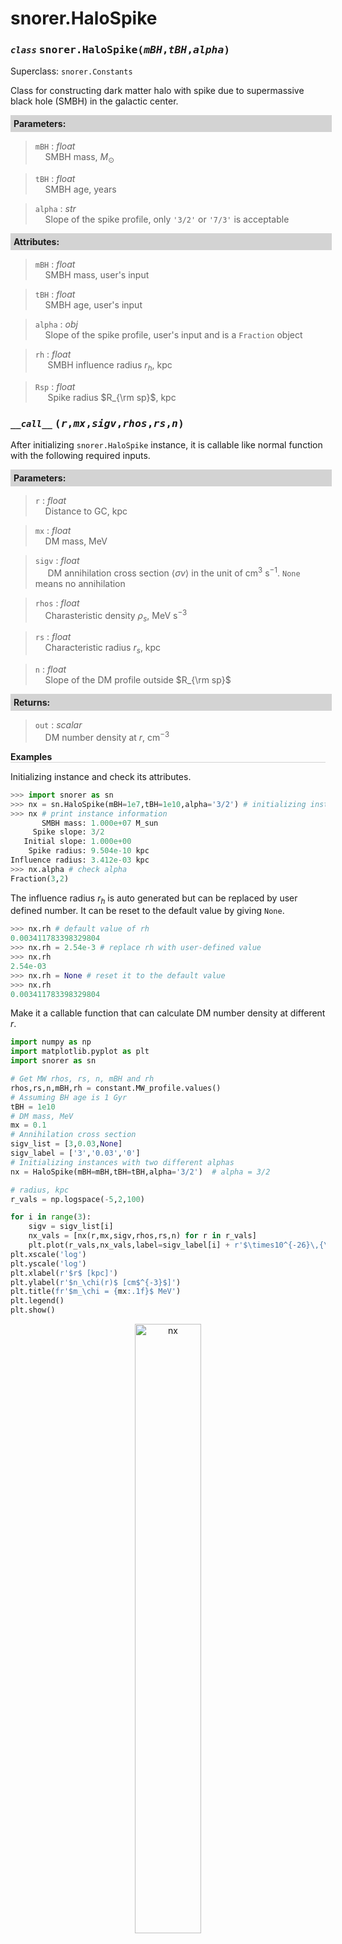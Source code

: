 <script>
window.MathJax = {
  tex: {
    tags: "ams"  // Auto-numbering, AMS based
  }
};
</script>
<style>
.mono {
    font-family: monospace;
}
</style>


# snorer.HaloSpike


### *`class`*  <span class="mono">snorer.HaloSpike(*mBH*,*tBH*,*alpha*)</span>

Superclass: `snorer.Constants`

Class for constructing dark matter halo with spike due to supermassive black hole
(SMBH) in the galactic center.

**<div style="background-color: lightgrey; padding: 5px; width: 100%;">Parameters:</div>**

> `mBH` : *float* <br>&nbsp;&nbsp;&nbsp;&nbsp;SMBH mass, $M_\odot$


> `tBH` : *float* <br>&nbsp;&nbsp;&nbsp;&nbsp;SMBH age, years


> `alpha` : *str* <br>&nbsp;&nbsp;&nbsp;&nbsp;Slope of the spike profile, only `'3/2'` or `'7/3'` is acceptable




**<div style="background-color: lightgrey; padding: 5px; width: 100%;">Attributes:</div>**

> `mBH` : *float* <br>&nbsp;&nbsp;&nbsp;&nbsp;SMBH mass, user's input


> `tBH` : *float* <br>&nbsp;&nbsp;&nbsp;&nbsp;SMBH age, user's input


> `alpha` : *obj* <br>&nbsp;&nbsp;&nbsp;&nbsp;Slope of the spike profile, user's input and is a `Fraction` object

> `rh` : *float* <br>&nbsp;&nbsp;&nbsp;&nbsp; SMBH influence radius $r_h$, kpc

> `Rsp` : *float* <br>&nbsp;&nbsp;&nbsp;&nbsp; Spike radius $R_{\rm sp}$, kpc

### *`__call__`*  <span class="mono">(*r*,*mx*,*sigv*,*rhos*,*rs*,*n*)</span>

After initializing `snorer.HaloSpike` instance, it is callable like normal function with the following required inputs. 

**<div style="background-color: lightgrey; padding: 5px; width: 100%;">Parameters:</div>**

> `r` : *float* <br>&nbsp;&nbsp;&nbsp;&nbsp;Distance to GC, kpc


> `mx` : *float* <br>&nbsp;&nbsp;&nbsp;&nbsp;DM mass, MeV


> `sigv` : *float* <br>&nbsp;&nbsp;&nbsp;&nbsp; DM annihilation cross section $\langle\sigma v\rangle$ in the unit of cm<sup>3</sup> s<sup>−1</sup>. `None` means no annihilation

> `rhos` : *float* <br>&nbsp;&nbsp;&nbsp;&nbsp;Charasteristic density $\rho_s$, MeV s<sup>−3</sup>

> `rs` : *float* <br>&nbsp;&nbsp;&nbsp;&nbsp;Characteristic radius $r_s$, kpc

> `n` : *float* <br>&nbsp;&nbsp;&nbsp;&nbsp;Slope of the DM profile outside $R_{\rm sp}$


**<div style="background-color: lightgrey; padding: 5px; width: 100%;">Returns:</div>**

> `out` : *scalar* <br>&nbsp;&nbsp;&nbsp;&nbsp;DM number density at $r$, cm<sup>−3</sup>



**<div style="border-bottom: 1px solid lightgray; width: 100%;">Examples</div>**

Initializing instance and check its attributes.

```python
>>> import snorer as sn
>>> nx = sn.HaloSpike(mBH=1e7,tBH=1e10,alpha='3/2') # initializing instance
>>> nx # print instance information
       SMBH mass: 1.000e+07 M_sun
     Spike slope: 3/2
   Initial slope: 1.000e+00
    Spike radius: 9.504e-10 kpc
Influence radius: 3.412e-03 kpc
>>> nx.alpha # check alpha
Fraction(3,2)
```
The influence radius $r_h$ is auto generated but can be replaced by user defined number. It can be reset to the default value by giving `None`.
```python
>>> nx.rh # default value of rh
0.003411783398329804
>>> nx.rh = 2.54e-3 # replace rh with user-defined value
>>> nx.rh
2.54e-03
>>> nx.rh = None # reset it to the default value
>>> nx.rh
0.003411783398329804
```
Make it a callable function that can calculate DM number density at different $r$.

```python
import numpy as np
import matplotlib.pyplot as plt
import snorer as sn

# Get MW rhos, rs, n, mBH and rh
rhos,rs,n,mBH,rh = constant.MW_profile.values()
# Assuming BH age is 1 Gyr
tBH = 1e10
# DM mass, MeV
mx = 0.1
# Annihilation cross section
sigv_list = [3,0.03,None]
sigv_label = ['3','0.03','0']
# Initializing instances with two different alphas
nx = HaloSpike(mBH=mBH,tBH=tBH,alpha='3/2')  # alpha = 3/2

# radius, kpc
r_vals = np.logspace(-5,2,100)

for i in range(3):
    sigv = sigv_list[i]
    nx_vals = [nx(r,mx,sigv,rhos,rs,n) for r in r_vals]
    plt.plot(r_vals,nx_vals,label=sigv_label[i] + r'$\times10^{-26}\,{\rm cm^3~s^{-1}}$')
plt.xscale('log')
plt.yscale('log')
plt.xlabel(r'$r$ [kpc]')
plt.ylabel(r'$n_\chi(r)$ [cm$^{-3}$]')
plt.title(fr'$m_\chi = {mx:.1f}$ MeV')
plt.legend()
plt.show()
```
<figure id="22scat">
<center><img src="../../../figs/nx.svg" alt="nx" style="width: 50%;">
</figure>

**<div style="border-bottom: 1px solid lightgray; width: 100%;">Notes</div>**

This class is based on the Supplementary Material of Ref. [[1](#bib_Lin2024PRL)].

### References
1. <p id="bib_Lin2024PRL">Y.-H. Lin and M.-R. Wu, *Phys. Rev. Lett.* **133**, 111004 (2024)</p>
2. P. Gondolo and J. Silk, *Phys. Rev. Lett.* **83**, 1719 (1999)
3. J. Cline and M. Puel, *JCAP* **06**, 004 (2023)